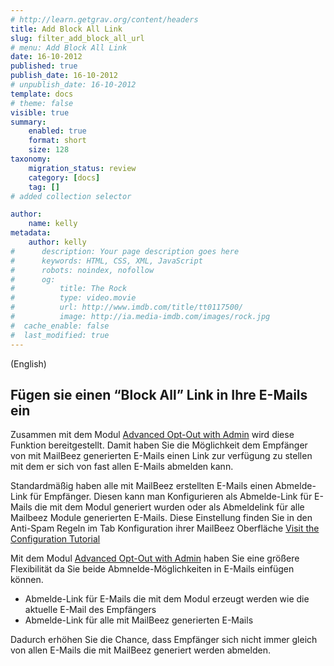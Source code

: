 ```yaml
---
# http://learn.getgrav.org/content/headers
title: Add Block All Link
slug: filter_add_block_all_url
# menu: Add Block All Link
date: 16-10-2012
published: true
publish_date: 16-10-2012
# unpublish_date: 16-10-2012
template: docs
# theme: false
visible: true
summary:
    enabled: true
    format: short
    size: 128
taxonomy:
    migration_status: review
    category: [docs]
    tag: []
# added collection selector

author:
    name: kelly
metadata:
    author: kelly
#      description: Your page description goes here
#      keywords: HTML, CSS, XML, JavaScript
#      robots: noindex, nofollow
#      og:
#          title: The Rock
#          type: video.movie
#          url: http://www.imdb.com/title/tt0117500/
#          image: http://ia.media-imdb.com/images/rock.jpg
#  cache_enable: false
#  last_modified: true
---
```


(English)

## Fügen sie einen “Block All” Link in Ihre E-Mails ein

Zusammen mit dem Modul [Advanced Opt-Out with Admin](/documentation/configbeez/config_block_admin/) wird diese Funktion bereitgestellt. Damit haben Sie die Möglichkeit dem Empfänger von mit MailBeez generierten E-Mails einen Link zur verfügung zu stellen mit dem er sich von fast allen E-Mails abmelden kann.

Standardmäßig haben alle mit MailBeez erstellten E-Mails einen Abmelde-Link für Empfänger. Diesen kann man Konfigurieren als Abmelde-Link für E-Mails die mit dem Modul generiert wurden oder als Abmeldelink für alle Mailbeez Module generierten E-Mails. Diese Einstellung finden Sie in den Anti-Spam Regeln im Tab Konfiguration ihrer MailBeez Oberfläche [Visit the Configuration Tutorial](/documentation/tutorials/mailbeez-comprehensive-configuration-tutorial/)

Mit dem Modul [Advanced Opt-Out with Admin](/documentation/configbeez/config_block_admin/) haben Sie eine größere Flexibilität da Sie beide Abmnelde-Möglichkeiten in E-Mails einfügen können. 
- Abmelde-Link für E-Mails die mit dem Modul erzeugt werden wie die aktuelle E-Mail des Empfängers
- Abmelde-Link für alle mit MailBeez generierten E-Mails

Dadurch erhöhen Sie die Chance, dass Empfänger sich nicht immer gleich von allen E-Mails die mit MailBeez generiert werden abmelden. 
